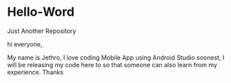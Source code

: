 # Hello-Word
Just Another Repository

hi everyone,

My name is Jethro, I love coding Mobile App using Android Studio
soonest, I will be releasing my code here to so that someone can also learn from my experience.
Thanks
